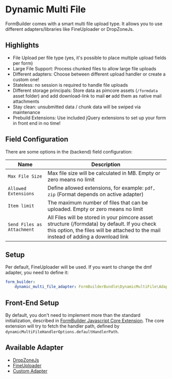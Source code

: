 # Dynamic Multi File

FormBuilder comes with a smart multi file upload type.
It allows you to use different adapters/libraries like FineUploader or DropZoneJs.

## Highlights
- File Upload per file type (yes, it's possible to place multiple upload fields per form)
- Large File Support: Process chunked files to allow large file uploads
- Different adapters: Choose between different upload handler or create a custom one!  
- Stateless: no session is required to handle file uploads
- Different storage principals: Store data as pimcore assets (`/formdata` asset folder) and add download-link to mail **or** add them as native mail attachments
- Stay clean: unsubmitted data / chunk data will be swiped via maintenance
- Prebuild Extensions: Use included jQuery extensions to set up your form in front end in no time!

## Field Configuration
There are some options in the (backend) field configuration:

| Name | Description
|------|------------|
| `Max File Size` | Max file size will be calculated in MB. Empty or zero means no limit |
| `Allowed Extensions` | Define allowed extensions, for example: `pdf, zip` (Format depends on active adapter) |
| `Item limit` | The maximum number of files that can be uploaded. Empty or zero means no limit |
| `Send Files as Attachment` | All Files will be stored in your pimcore asset structure (/formdata) by default. If you check this option, the files will be attached to the mail instead of adding a download link |

## Setup
Per default, FineUploader will be used. If you want to change the dmf adapter, you need to define it:

```yaml
form_builder:
    dynamic_multi_file_adapter: FormBuilderBundle\DynamicMultiFile\Adapter\DropZoneAdapter
```

## Front-End Setup
By default, you don't need to implement more than the standard initialization, described in [FormBuilder Javascript Core Extension](./91_Javascript.md).
The core extension will try to fetch the handler path, defined by `dynamicMultiFileHandlerOptions.defaultHandlerPath`.

## Available Adapter
- [DropZoneJs](./DynamicMultiFile/01_DropZoneJs.md)
- [FineUploader](./DynamicMultiFile/02_FineUploader.md)
- [Custom Adapter](./DynamicMultiFile/99_CustomAdapter.md)